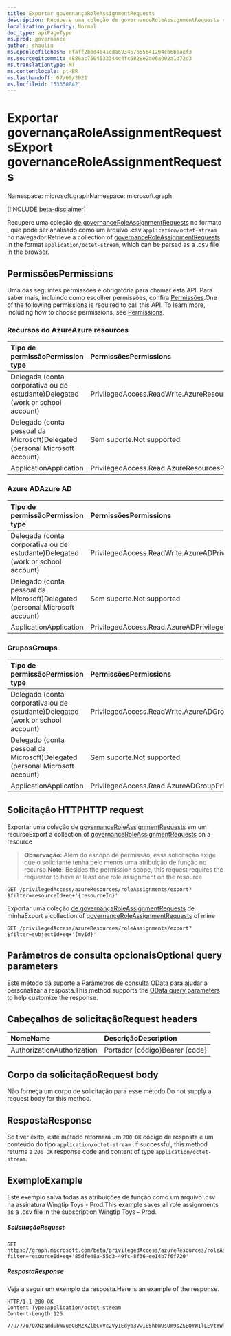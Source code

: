 ```yaml
---
title: Exportar governançaRoleAssignmentRequests
description: Recupere uma coleção de governanceRoleAssignmentRequests no formato , que pode ser analisado como um arquivo .csv `application/octet-stream` no navegador.
localization_priority: Normal
doc_type: apiPageType
ms.prod: governance
author: shauliu
ms.openlocfilehash: 8faff2bbd4b41eda693467b55641204cb6bbaef3
ms.sourcegitcommit: 4888ac7504533344c4fc6828e2a06a002a1d72d3
ms.translationtype: MT
ms.contentlocale: pt-BR
ms.lasthandoff: 07/09/2021
ms.locfileid: "53350842"
---
```

# <a name="export-governanceroleassignmentrequests"></a><span data-ttu-id="589f7-103">Exportar governançaRoleAssignmentRequests</span><span class="sxs-lookup"><span data-stu-id="589f7-103">Export governanceRoleAssignmentRequests</span></span>

<span data-ttu-id="589f7-104">Namespace: microsoft.graph</span><span class="sxs-lookup"><span data-stu-id="589f7-104">Namespace: microsoft.graph</span></span>

[!INCLUDE [beta-disclaimer](../../includes/beta-disclaimer.md)]

<span data-ttu-id="589f7-105">Recupere uma coleção [de governanceRoleAssignmentRequests](../resources/governanceroleassignmentrequest.md) no formato , que pode ser analisado como um arquivo .csv `application/octet-stream` no navegador.</span><span class="sxs-lookup"><span data-stu-id="589f7-105">Retrieve a collection of [governanceRoleAssignmentRequests](../resources/governanceroleassignmentrequest.md) in the format `application/octet-stream`, which can be parsed as a .csv file in the browser.</span></span>

## <a name="permissions"></a><span data-ttu-id="589f7-106">Permissões</span><span class="sxs-lookup"><span data-stu-id="589f7-106">Permissions</span></span>
<span data-ttu-id="589f7-p101">Uma das seguintes permissões é obrigatória para chamar esta API. Para saber mais, incluindo como escolher permissões, confira [Permissões](/graph/permissions-reference#privileged-access-permissions).</span><span class="sxs-lookup"><span data-stu-id="589f7-p101">One of the following permissions is required to call this API. To learn more, including how to choose permissions, see [Permissions](/graph/permissions-reference#privileged-access-permissions).</span></span>

### <a name="azure-resources"></a><span data-ttu-id="589f7-109">Recursos do Azure</span><span class="sxs-lookup"><span data-stu-id="589f7-109">Azure resources</span></span>

| <span data-ttu-id="589f7-110">Tipo de permissão</span><span class="sxs-lookup"><span data-stu-id="589f7-110">Permission type</span></span> | <span data-ttu-id="589f7-111">Permissões</span><span class="sxs-lookup"><span data-stu-id="589f7-111">Permissions</span></span> |
|:--------------- |:----------- |
| <span data-ttu-id="589f7-112">Delegada (conta corporativa ou de estudante)</span><span class="sxs-lookup"><span data-stu-id="589f7-112">Delegated (work or school account)</span></span> | <span data-ttu-id="589f7-113">PrivilegedAccess.ReadWrite.AzureResources</span><span class="sxs-lookup"><span data-stu-id="589f7-113">PrivilegedAccess.ReadWrite.AzureResources</span></span> |
| <span data-ttu-id="589f7-114">Delegado (conta pessoal da Microsoft)</span><span class="sxs-lookup"><span data-stu-id="589f7-114">Delegated (personal Microsoft account)</span></span> | <span data-ttu-id="589f7-115">Sem suporte.</span><span class="sxs-lookup"><span data-stu-id="589f7-115">Not supported.</span></span> |
| <span data-ttu-id="589f7-116">Application</span><span class="sxs-lookup"><span data-stu-id="589f7-116">Application</span></span> | <span data-ttu-id="589f7-117">PrivilegedAccess.Read.AzureResources</span><span class="sxs-lookup"><span data-stu-id="589f7-117">PrivilegedAccess.Read.AzureResources</span></span> |

### <a name="azure-ad"></a><span data-ttu-id="589f7-118">Azure AD</span><span class="sxs-lookup"><span data-stu-id="589f7-118">Azure AD</span></span>

| <span data-ttu-id="589f7-119">Tipo de permissão</span><span class="sxs-lookup"><span data-stu-id="589f7-119">Permission type</span></span> | <span data-ttu-id="589f7-120">Permissões</span><span class="sxs-lookup"><span data-stu-id="589f7-120">Permissions</span></span> |
|:--------------- |:----------- |
| <span data-ttu-id="589f7-121">Delegada (conta corporativa ou de estudante)</span><span class="sxs-lookup"><span data-stu-id="589f7-121">Delegated (work or school account)</span></span> | <span data-ttu-id="589f7-122">PrivilegedAccess.ReadWrite.AzureAD</span><span class="sxs-lookup"><span data-stu-id="589f7-122">PrivilegedAccess.ReadWrite.AzureAD</span></span> |
| <span data-ttu-id="589f7-123">Delegado (conta pessoal da Microsoft)</span><span class="sxs-lookup"><span data-stu-id="589f7-123">Delegated (personal Microsoft account)</span></span> | <span data-ttu-id="589f7-124">Sem suporte.</span><span class="sxs-lookup"><span data-stu-id="589f7-124">Not supported.</span></span> |
| <span data-ttu-id="589f7-125">Application</span><span class="sxs-lookup"><span data-stu-id="589f7-125">Application</span></span> | <span data-ttu-id="589f7-126">PrivilegedAccess.Read.AzureAD</span><span class="sxs-lookup"><span data-stu-id="589f7-126">PrivilegedAccess.Read.AzureAD</span></span> |

### <a name="groups"></a><span data-ttu-id="589f7-127">Grupos</span><span class="sxs-lookup"><span data-stu-id="589f7-127">Groups</span></span>

|<span data-ttu-id="589f7-128">Tipo de permissão</span><span class="sxs-lookup"><span data-stu-id="589f7-128">Permission type</span></span> | <span data-ttu-id="589f7-129">Permissões</span><span class="sxs-lookup"><span data-stu-id="589f7-129">Permissions</span></span> |
|:-------------- |:----------- |
| <span data-ttu-id="589f7-130">Delegada (conta corporativa ou de estudante)</span><span class="sxs-lookup"><span data-stu-id="589f7-130">Delegated (work or school account)</span></span> | <span data-ttu-id="589f7-131">PrivilegedAccess.ReadWrite.AzureADGroup</span><span class="sxs-lookup"><span data-stu-id="589f7-131">PrivilegedAccess.ReadWrite.AzureADGroup</span></span> |
| <span data-ttu-id="589f7-132">Delegado (conta pessoal da Microsoft)</span><span class="sxs-lookup"><span data-stu-id="589f7-132">Delegated (personal Microsoft account)</span></span> | <span data-ttu-id="589f7-133">Sem suporte.</span><span class="sxs-lookup"><span data-stu-id="589f7-133">Not supported.</span></span> |
| <span data-ttu-id="589f7-134">Application</span><span class="sxs-lookup"><span data-stu-id="589f7-134">Application</span></span> | <span data-ttu-id="589f7-135">PrivilegedAccess.Read.AzureADGroup</span><span class="sxs-lookup"><span data-stu-id="589f7-135">PrivilegedAccess.Read.AzureADGroup</span></span> |


## <a name="http-request"></a><span data-ttu-id="589f7-136">Solicitação HTTP</span><span class="sxs-lookup"><span data-stu-id="589f7-136">HTTP request</span></span>
<!-- { "blockType": "ignored" } -->
<span data-ttu-id="589f7-137">Exportar uma coleção de [governanceRoleAssignmentRequests](../resources/governanceroleassignmentrequest.md) em um recurso</span><span class="sxs-lookup"><span data-stu-id="589f7-137">Export a collection of [governanceRoleAssignmentRequests](../resources/governanceroleassignmentrequest.md) on a resource</span></span>
    
><span data-ttu-id="589f7-138">**Observação:** Além do escopo de permissão, essa solicitação exige que o solicitante tenha pelo menos uma atribuição de função no recurso.</span><span class="sxs-lookup"><span data-stu-id="589f7-138">**Note:** Besides the permission scope, this request requires the requestor to have at least one role assignment on the resource.</span></span> 
    
```http
GET /privilegedAccess/azureResources/roleAssignments/export?$filter=resourceId+eq+'{resourceId}'
```

<span data-ttu-id="589f7-139">Exportar uma coleção [de governançaRoleAssignmentRequests](../resources/governanceroleassignmentrequest.md) de minha</span><span class="sxs-lookup"><span data-stu-id="589f7-139">Export a collection of [governanceRoleAssignmentRequests](../resources/governanceroleassignmentrequest.md) of mine</span></span>
```http
GET /privilegedAccess/azureResources/roleAssignments/export?$filter=subjectId+eq+'{myId}'
```
## <a name="optional-query-parameters"></a><span data-ttu-id="589f7-140">Parâmetros de consulta opcionais</span><span class="sxs-lookup"><span data-stu-id="589f7-140">Optional query parameters</span></span>
<span data-ttu-id="589f7-141">Este método dá suporte a [Parâmetros de consulta OData](/graph/query-parameters) para ajudar a personalizar a resposta.</span><span class="sxs-lookup"><span data-stu-id="589f7-141">This method supports the [OData query parameters](/graph/query-parameters) to help customize the response.</span></span>

## <a name="request-headers"></a><span data-ttu-id="589f7-142">Cabeçalhos de solicitação</span><span class="sxs-lookup"><span data-stu-id="589f7-142">Request headers</span></span>
| <span data-ttu-id="589f7-143">Nome</span><span class="sxs-lookup"><span data-stu-id="589f7-143">Name</span></span>      |<span data-ttu-id="589f7-144">Descrição</span><span class="sxs-lookup"><span data-stu-id="589f7-144">Description</span></span>|
|:----------|:----------|
| <span data-ttu-id="589f7-145">Authorization</span><span class="sxs-lookup"><span data-stu-id="589f7-145">Authorization</span></span>  | <span data-ttu-id="589f7-146">Portador {código}</span><span class="sxs-lookup"><span data-stu-id="589f7-146">Bearer {code}</span></span>|

## <a name="request-body"></a><span data-ttu-id="589f7-147">Corpo da solicitação</span><span class="sxs-lookup"><span data-stu-id="589f7-147">Request body</span></span>
<span data-ttu-id="589f7-148">Não forneça um corpo de solicitação para esse método.</span><span class="sxs-lookup"><span data-stu-id="589f7-148">Do not supply a request body for this method.</span></span>

## <a name="response"></a><span data-ttu-id="589f7-149">Resposta</span><span class="sxs-lookup"><span data-stu-id="589f7-149">Response</span></span>
<span data-ttu-id="589f7-150">Se tiver êxito, este método retornará um `200 OK` código de resposta e um conteúdo do tipo `application/octet-stream` .</span><span class="sxs-lookup"><span data-stu-id="589f7-150">If successful, this method returns a `200 OK` response code and content of type `application/octet-stream`.</span></span>

## <a name="example"></a><span data-ttu-id="589f7-151">Exemplo</span><span class="sxs-lookup"><span data-stu-id="589f7-151">Example</span></span>
<span data-ttu-id="589f7-152">Este exemplo salva todas as atribuições de função como um arquivo .csv na assinatura Wingtip Toys - Prod.</span><span class="sxs-lookup"><span data-stu-id="589f7-152">This example saves all role assignments as a .csv file in the subscription Wingtip Toys - Prod.</span></span> 

##### <a name="request"></a><span data-ttu-id="589f7-153">Solicitação</span><span class="sxs-lookup"><span data-stu-id="589f7-153">Request</span></span>
```http
GET https://graph.microsoft.com/beta/privilegedAccess/azureResources/roleAssignments/export?filter=resourceId+eq+'85dfe48a-55d3-49fc-8f36-ee14b7f6f720'
```
##### <a name="response"></a><span data-ttu-id="589f7-154">Resposta</span><span class="sxs-lookup"><span data-stu-id="589f7-154">Response</span></span>
<span data-ttu-id="589f7-155">Veja a seguir um exemplo da resposta.</span><span class="sxs-lookup"><span data-stu-id="589f7-155">Here is an example of the response.</span></span> 
```http
HTTP/1.1 200 OK
Content-Type:application/octet-stream
Content-Length:126

77u/77u/QXNzaWdubWVudCBMZXZlbCxVc2VyIEdyb3VwIE5hbWUsUm9sZSBOYW1lLEVtYWlsLEFzc2lnbm1lbnQgVHlwZSxBc3NpZ25tZW43IFN0YXJ0IFRpbWUgKFVUQyksQXNzaWdubWVudCBFbmQgVGltZdAoVVRDKQ0K

```

<!-- uuid: 8fcb5dbc-d5aa-4681-8e31-b001d5168d79
2015-10-25 14:57:30 UTC -->
<!--
{
  "type": "#page.annotation",
  "description": "Export governanceRoleAssignmentRequests",
  "keywords": "",
  "section": "documentation",
  "tocPath": "",
  "suppressions": []
}
-->


